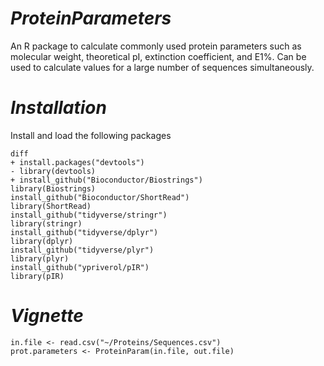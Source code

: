 # _ProteinParameters_
An R package to calculate commonly used protein parameters such as molecular weight, theoretical pI, extinction coefficient, and E1%. Can be used to calculate values for a large number of sequences simultaneously.

# _Installation_
Install and load the following packages
```
diff
+ install.packages("devtools")
- library(devtools)
+ install_github("Bioconductor/Biostrings")
library(Biostrings)
install_github("Bioconductor/ShortRead")
library(ShortRead)
install_github("tidyverse/stringr")
library(stringr)
install_github("tidyverse/dplyr")
library(dplyr)
install_github("tidyverse/plyr")
library(plyr)
install_github("ypriverol/pIR")
library(pIR)
```
# _Vignette_
```
in.file <- read.csv("~/Proteins/Sequences.csv")
prot.parameters <- ProteinParam(in.file, out.file)
```




